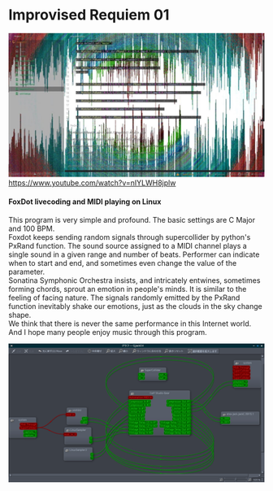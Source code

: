 # Improvised Requiem 01
![thumbnail](./img2.jpg)
https://www.youtube.com/watch?v=nIYLWH8jplw

#### FoxDot livecoding and MIDI playing on Linux

This program is very simple and profound. The basic settings are C Major and 100 BPM.  
Foxdot keeps sending random signals through supercollider by python's PxRand function. The sound source assigned to a MIDI channel plays a single sound in a given range and number of beats. Performer can indicate when to start and end, and sometimes even change the value of the parameter.  
Sonatina Symphonic Orchestra insists, and intricately entwines, sometimes forming chords, sprout an emotion in people's minds. It is similar to the feeling of facing nature. The signals randomly emitted by the PxRand function inevitably shake our emotions, just as the clouds in the sky change shape.  
We think that there is never the same performance in this Internet world. And I hope many people enjoy music through this program.

![Qjackctl Graph](./img1.png)
